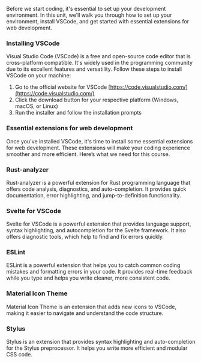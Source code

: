 Before we start coding, it's essential to set up your development environment. In this unit, we'll walk you through how to set up your environment, install VSCode, and get started with essential extensions for web development.

### Installing VSCode

Visual Studio Code (VSCode) is a free and open-source code editor that is cross-platform compatible. It's widely used in the programming community due to its excellent features and versatility. Follow these steps to install VSCode on your machine:

1. Go to the official website for VSCode [https://code.visualstudio.com/](https://code.visualstudio.com/)
2. Click the download button for your respective platform (Windows, macOS, or Linux)
3. Run the installer and follow the installation prompts

### Essential extensions for web development

Once you've installed VSCode, it's time to install some essential extensions for web development. These extensions will make your coding experience smoother and more efficient. Here’s what we need for this course.

### Rust-analyzer

Rust-analyzer is a powerful extension for Rust programming language that offers code analysis, diagnostics, and auto-completion. It provides quick documentation, error highlighting, and jump-to-definition functionality.

### Svelte for VSCode

Svelte for VSCode is a powerful extension that provides language support, syntax highlighting, and autocompletion for the Svelte framework. It also offers diagnostic tools, which help to find and fix errors quickly.

### ESLint

ESLint is a powerful extension that helps you to catch common coding mistakes and formatting errors in your code. It provides real-time feedback while you type and helps you write cleaner, more consistent code.

### Material Icon Theme

Material Icon Theme is an extension that adds new icons to VSCode, making it easier to navigate and understand the code structure.

### Stylus

Stylus is an extension that provides syntax highlighting and auto-completion for the Stylus preprocessor. It helps you write more efficient and modular CSS code.